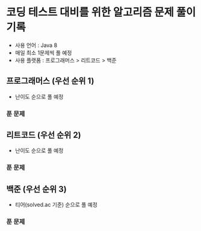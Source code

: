 # 코딩 테스트 대비를 위한 알고리즘 문제 풀이 기록

- 사용 언어 : Java 8
- 매일 최소 1문제씩 풀 예정
- 사용 플랫폼 : 프로그래머스 > 리트코드 > 백준

## 프로그래머스 (우선 순위 1)

- 난이도 순으로 풀 예정

### 푼 문제

## 리트코드 (우선 순위 2)

- 난이도 순으로 풀 예정

### 푼 문제

## 백준 (우선 순위 3)

- 티어(solved.ac 기준) 순으로 풀 예정

### 푼 문제

